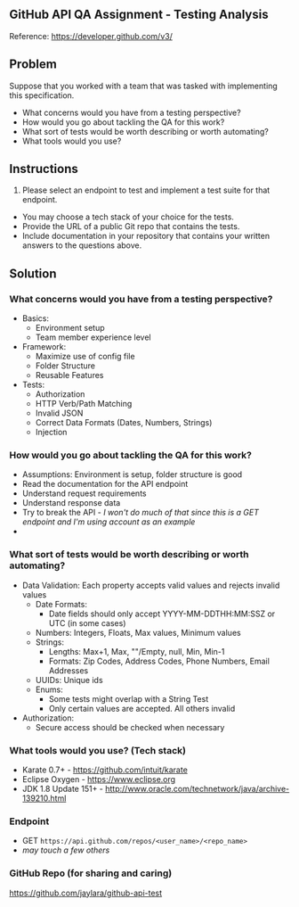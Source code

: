## GitHub API QA Assignment - Testing Analysis
Reference: https://developer.github.com/v3/

## Problem
Suppose that you worked with a team that was tasked with implementing this specification.
- What concerns would you have from a testing perspective?
- How would you go about tackling the QA for this work?
- What sort of tests would be worth describing or worth automating?
- What tools would you use?  

## Instructions
1. Please select an endpoint to test and implement a test suite for that endpoint.
- You may choose a tech stack of your choice for the tests.
- Provide the URL of a public Git repo that contains the tests.
- Include documentation in your repository that contains your written answers to the questions above.

## Solution

### What concerns would you have from a testing perspective?
- Basics:
    - Environment setup
    - Team member experience level
- Framework:
    - Maximize use of config file
    - Folder Structure
    - Reusable Features
- Tests:
    - Authorization
    - HTTP Verb/Path Matching
    - Invalid JSON
    - Correct Data Formats (Dates, Numbers, Strings)
    - Injection

### How would you go about tackling the QA for this work?
- Assumptions: Environment is setup, folder structure is good
- Read the documentation for the API endpoint
- Understand request requirements
- Understand response data
- Try to break the API - _I won't do much of that since this is a GET endpoint and I'm using account as an example_
-

### What sort of tests would be worth describing or worth automating?
- Data Validation: Each property accepts valid values and rejects invalid values
    - Date Formats:
        - Date fields should only accept YYYY-MM-DDTHH:MM:SSZ or UTC (in some cases)
    - Numbers: Integers, Floats, Max values, Minimum values
    - Strings:
        - Lengths: Max+1, Max, ""/Empty, null, Min, Min-1
        - Formats: Zip Codes, Address Codes, Phone Numbers, Email Addresses
    - UUIDs: Unique ids
    - Enums:
        - Some tests might overlap with a String Test
        - Only certain values are accepted. All others invalid
- Authorization:
    - Secure access should be checked when necessary


### What tools would you use? (Tech stack)
- Karate 0.7+ - https://github.com/intuit/karate
- Eclipse Oxygen - https://www.eclipse.org
- JDK 1.8 Update 151+ - http://www.oracle.com/technetwork/java/archive-139210.html


### Endpoint
- GET `https://api.github.com/repos/<user_name>/<repo_name>`
- _may touch a few others_

### GitHub Repo (for sharing and caring)
https://github.com/jaylara/github-api-test
